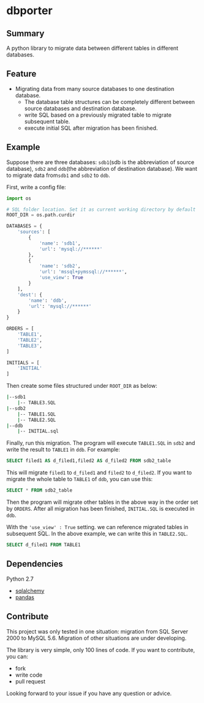 # dbporter

## Summary

A python library to migrate data between different tables in different databases.

## Feature

- Migrating data from many source databases to one destination database.
  - The database table structures can be completely different between source databases and destination database.
  - write SQL based on a previously migrated table to migrate subsequent table.
  - execute initial SQL after migration has been finished.

## Example

Suppose there are three databases: `sdb1`(sdb is the abbreviation of source database), `sdb2`  and `ddb`(the abbreviation of destination database). We want to migrate data from`sdb1` and `sdb2` to `ddb`.

First, write a config file:

```PYTHON
import os

# SQL folder location. Set it as current working directory by default
ROOT_DIR = os.path.curdir

DATABASES = {
    'sources': [
        {
            'name': 'sdb1',
            'url': 'mysql://******'
        },
        {
            'name': 'sdb2',
            'url': 'mssql+pymssql://******',
            'use_view': True
        }
    ],
    'dest': {
        'name': 'ddb',
        'url': 'mysql://******'
    }
}

ORDERS = [
    'TABLE1',
    'TABLE2',
    'TABLE3',
]

INITIALS = [
    'INITIAL'
]
```

Then create some files structured under `ROOT_DIR` as below:

```bash
|--sdb1
    |-- TABLE3.SQL 
|--sdb2
    |-- TABLE1.SQL
    |-- TABLE2.SQL
|--ddb
    |-- INITIAL.sql
```

Finally, run this migration. The program will execute `TABLE1.SQL` in `sdb2` and write the result to `TABLE1` in `ddb`. For example:

```sql
SELECT filed1 AS d_filed1,filed2 AS d_filed2 FROM sdb2_table
```

This will migrate `filed1` to `d_filed1` and `filed2` to `d_filed2`. If you want to migrate the whole table to `TABLE1` of `ddb`, you can use this:

```sql
SELECT * FROM sdb2_table
```

Then the program will migrate other tables in the above way in the order set by `ORDERS`. After all migration has been finished, `INITIAL.SQL` is executed in `ddb`. 

With the `'use_view' : True` setting. we can reference migrated tables in subsequent SQL. In the above example, we can write this in `TABLE2.SQL`.

```sql
SELECT d_filed1 FROM TABLE1
```
## Dependencies

Python 2.7

- [sqlalchemy](https://www.sqlalchemy.org/)
- [pandas](http://pandas.pydata.org/)

## Contribute

This project was only tested in one situation: migration from SQL Server 2000 to MySQL 5.6.  Migration of other situations are under developing.

The library is very simple, only 100 lines of code. If you want to contribute, you can:

- fork
- write code
- pull request

Looking forward to your issue if you have any question or advice.